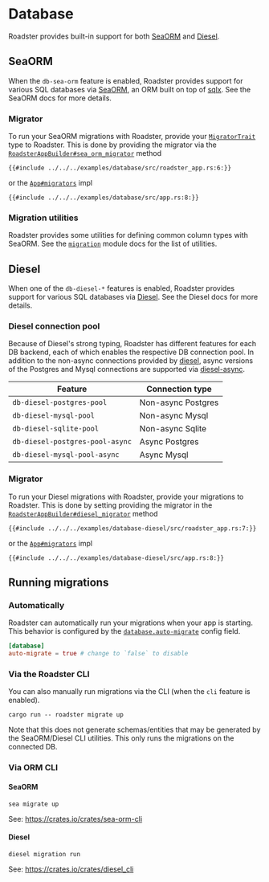 # Database

<!--todo: Fix broken links once 0.7.0 is released-->

Roadster provides built-in support for both [SeaORM](https://docs.rs/sea-orm) and [Diesel](https://docs.rs/diesel).

## SeaORM

When the `db-sea-orm` feature is enabled, Roadster provides support for various SQL databases
via [SeaORM](https://docs.rs/sea-orm/), an ORM built on top of [sqlx](https://docs.rs/sqlx/latest/sqlx/).
See the SeaORM docs for more details.

### Migrator

To run your SeaORM migrations with Roadster, provide
your [`MigratorTrait`](https://docs.rs/sea-orm-migration/1.1.4/sea_orm_migration/migrator/trait.MigratorTrait.html) type
to Roadster. This is done by providing the migrator via the
[
`RoadsterAppBuilder#sea_orm_migrator`](https://docs.rs/roadster/0.7.0-alpha.4/roadster/app/struct.RoadsterAppBuilder.html#method.sea_orm_migrator)
method

```rust,ignore
{{#include ../../../examples/database/src/roadster_app.rs:6:}}
```

or the
[`App#migrators`](https://docs.rs/roadster/0.7.0-alpha.4/roadster/app/trait.App.html#method.migrators) impl

```rust,ignore
{{#include ../../../examples/database/src/app.rs:8:}}
```

### Migration utilities

Roadster provides some utilities for defining common column types with SeaORM. See
the [`migration`](https://docs.rs/roadster/latest/roadster/migration/index.html) module docs for the list of
utilities.

## Diesel

When one of the `db-diesel-*` features is enabled, Roadster provides support for various SQL databases
via [Diesel](https://docs.rs/diesel/). See the Diesel docs for more details.

### Diesel connection pool

Because of Diesel's strong typing, Roadster has different features for each DB backend, each of which enables the
respective DB connection pool. In addition to the non-async connections provided by [diesel](https://docs.rs/diesel),
async versions of the Postgres and Mysql connections are supported via [diesel-async](https://docs.rs/diesel-async).

| Feature                         | Connection type    |
|---------------------------------|--------------------|
| `db-diesel-postgres-pool`       | Non-async Postgres |          
| `db-diesel-mysql-pool`          | Non-async Mysql    |          
| `db-diesel-sqlite-pool`         | Non-async Sqlite   |          
| `db-diesel-postgres-pool-async` | Async Postgres     |          
| `db-diesel-mysql-pool-async`    | Async Mysql        |          

### Migrator

To run your Diesel migrations with Roadster, provide
your migrations to Roadster. This is done by setting providing the migrator in the
[
`RoadsterAppBuilder#diesel_migrator`](https://docs.rs/roadster/0.7.0-alpha.4/roadster/app/struct.RoadsterAppBuilder.html#method.sea_orm_migrator)
method

```rust,ignore
{{#include ../../../examples/database-diesel/src/roadster_app.rs:7:}}
```

or the
[`App#migrators`](https://docs.rs/roadster/0.7.0-alpha.4/roadster/app/trait.App.html#method.migrators) impl

```rust,ignore
{{#include ../../../examples/database-diesel/src/app.rs:8:}}
```

## Running migrations

### Automatically

Roadster can automatically run your migrations when your app is starting. This behavior is configured by the
[
`database.auto-migrate`](https://docs.rs/roadster/latest/roadster/config/database/struct.Database.html#structfield.auto_migrate)
config field.

```toml
[database]
auto-migrate = true # change to `false` to disable
```

### Via the Roadster CLI

You can also manually run migrations via the CLI (when the `cli` feature is enabled).

```shell
cargo run -- roadster migrate up
```

Note that this does not generate schemas/entities that may be generated by the SeaORM/Diesel CLI utilities. This only
runs the migrations on the connected DB.

### Via ORM CLI

#### SeaORM

```shell
sea migrate up
```

See: <https://crates.io/crates/sea-orm-cli>

#### Diesel

```shell
diesel migration run
```

See: <https://crates.io/crates/diesel_cli>

<style>
table  {
    width: 100%;
}
</style>